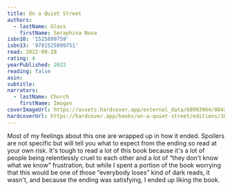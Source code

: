 ```yaml
---
title: On a Quiet Street
authors:
  - lastName: Glass
    firstName: Seraphina Nova
isbn10: '1525899759'
isbn13: '9781525899751'
read: 2022-09-28
rating: 4
yearPublished: 2022
reading: false
asin:
subtitle:
narrators:
  - lastName: Church
    firstName: Imogen
coverImageUrl: https://assets.hardcover.app/external_data/60993964/80422a28ccbc70b7c8d2f07dba47ec0046cb743e.jpeg
hardcoverUrl: https://hardcover.app/books/on-a-quiet-street/editions/30519555
---
```


Most of my feelings about this one are wrapped up in how it ended. Spoilers are not specific but will tell you what to expect from the ending so read at your own risk. <x-spoiler>It's tough to read a lot of this book because it's a lot of people being relentlessly cruel to each other and a lot of “they don't know what we know” frustration, but while I spent a portion of the book worrying that this would be one of those “everybody loses” kind of dark reads, it wasn't, and because the ending was satisfying, I ended up liking the book.</x-spoiler>
